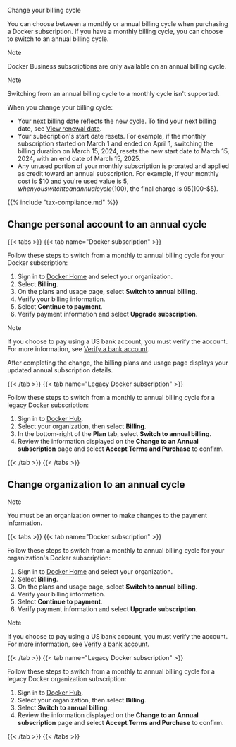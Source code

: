 Change your billing cycle


You can choose between a monthly or annual billing cycle when purchasing a
Docker subscription. If you have a monthly billing cycle, you can choose to
switch to an annual
billing cycle.

> [!NOTE]
>
> Docker Business subscriptions are only available on an annual billing cycle.

> [!NOTE]
>
> Switching from an annual billing cycle to a monthly cycle isn't supported.

When you change your billing cycle:

- Your next billing date reflects the new cycle. To find your next billing date,
see [View renewal date](history.md#view-renewal-date).
- Your subscription's start date resets. For example, if the monthly
subscription started on March 1 and ended on April 1, switching the billing
duration on March 15, 2024, resets the new start date to March 15, 2024, with
an end date of March 15, 2025.
- Any unused portion of your monthly subscription is prorated and applied as
credit toward an annual subscription. For example, if your monthly cost is $10
and you're used value is $5, when you switch to an annual cycle ($100), the
final charge is $95 ($100-$5).

{{% include "tax-compliance.md" %}}

## Change personal account to an annual cycle

{{< tabs >}}
{{< tab name="Docker subscription" >}}

Follow these steps to switch from a monthly to annual billing
cycle for your Docker subscription:

1. Sign in to [Docker Home](https://app.docker.com/) and select
your organization.
1. Select **Billing**.
1. On the plans and usage page, select **Switch to annual billing**.
1. Verify your billing information.
1. Select **Continue to payment**.
1. Verify payment information and select **Upgrade subscription**.

> [!NOTE]
>
> If you choose to pay using a US bank account, you must verify the account. For
> more information, see
[Verify a bank account](manuals/billing/payment-method.md#verify-a-bank-account).

After completing the change, the billing plans and usage page displays
your updated annual subscription details.

{{< /tab >}}
{{< tab name="Legacy Docker subscription" >}}

Follow these steps to switch from a monthly to annual billing cycle for
a legacy Docker subscription:

1. Sign in to [Docker Hub](https://hub.docker.com).
1. Select your organization, then select **Billing**.
1. In the bottom-right of the **Plan** tab, select **Switch to annual billing**.
1. Review the information displayed on the **Change to an Annual subscription**
page and select **Accept Terms and Purchase** to confirm.

{{< /tab >}}
{{< /tabs >}}

## Change organization to an annual cycle

> [!NOTE]
>
> You must be an organization owner to make changes to the payment information.

{{< tabs >}}
{{< tab name="Docker subscription" >}}

Follow these steps to switch from a monthly to annual billing cycle for your
organization's Docker subscription:

1. Sign in to [Docker Home](https://app.docker.com/) and select
your organization.
1. Select **Billing**.
1. On the plans and usage page, select **Switch to annual billing**.
1. Verify your billing information.
1. Select **Continue to payment**.
1. Verify payment information and select **Upgrade subscription**.

> [!NOTE]
>
> If you choose to pay using a US bank account, you must verify the account. For
> more information, see
> [Verify a bank account](manuals/billing/payment-method.md#verify-a-bank-account).

{{< /tab >}}
{{< tab name="Legacy Docker subscription" >}}

Follow these steps to switch from a monthly to annual billing cycle for a
legacy Docker organization subscription:

1. Sign in to [Docker Hub](https://hub.docker.com).
1. Select your organization, then select **Billing**.
1. Select **Switch to annual billing**.
1. Review the information displayed on the **Change to an Annual subscription**
page and select **Accept Terms and Purchase** to confirm.

{{< /tab >}}
{{< /tabs >}}
